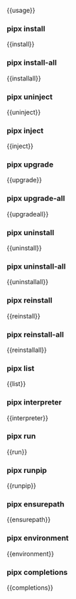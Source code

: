 {{usage}}

### pipx install

{{install}}

### pipx install-all

{{installall}}

### pipx uninject

{{uninject}}

### pipx inject

{{inject}}

### pipx upgrade

{{upgrade}}

### pipx upgrade-all

{{upgradeall}}

### pipx uninstall

{{uninstall}}

### pipx uninstall-all

{{uninstallall}}

### pipx reinstall

{{reinstall}}

### pipx reinstall-all

{{reinstallall}}

### pipx list

{{list}}

### pipx interpreter

{{interpreter}}

### pipx run

{{run}}

### pipx runpip

{{runpip}}

### pipx ensurepath

{{ensurepath}}

### pipx environment

{{environment}}

### pipx completions

{{completions}}
